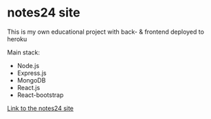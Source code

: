 # notes24 site

This is my own educational project with back- & frontend deployed to heroku

Main stack:

- Node.js
- Express.js
- MongoDB
- React.js
- React-bootstrap

[Link to the notes24 site](https://notes24.herokuapp.com/)
